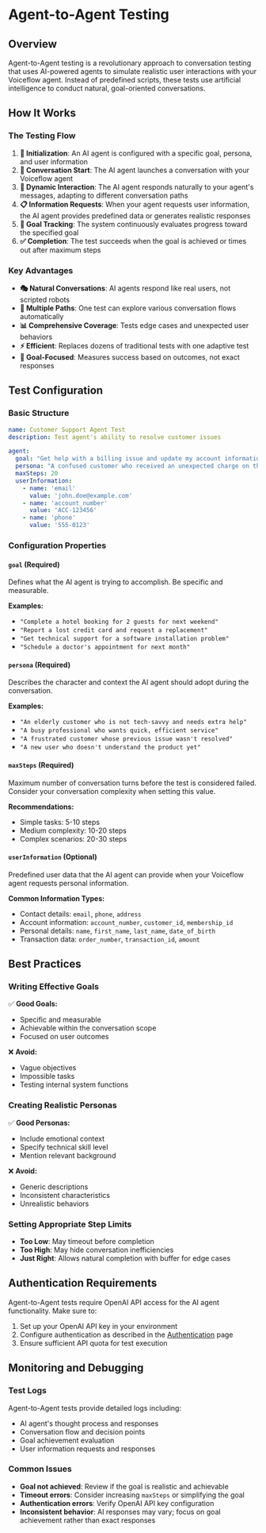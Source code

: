 # Agent-to-Agent Testing

## Overview

Agent-to-Agent testing is a revolutionary approach to conversation testing that uses AI-powered agents to simulate realistic user interactions with your Voiceflow agent. Instead of predefined scripts, these tests use artificial intelligence to conduct natural, goal-oriented conversations.

## How It Works

### The Testing Flow

1. **🚀 Initialization**: An AI agent is configured with a specific goal, persona, and user information
2. **💬 Conversation Start**: The AI agent launches a conversation with your Voiceflow agent
3. **🤖 Dynamic Interaction**: The AI agent responds naturally to your agent's messages, adapting to different conversation paths
4. **📋 Information Requests**: When your agent requests user information, the AI agent provides predefined data or generates realistic responses
5. **🎯 Goal Tracking**: The system continuously evaluates progress toward the specified goal
6. **✅ Completion**: The test succeeds when the goal is achieved or times out after maximum steps

### Key Advantages

- **🎭 Natural Conversations**: AI agents respond like real users, not scripted robots
- **🔄 Multiple Paths**: One test can explore various conversation flows automatically
- **📊 Comprehensive Coverage**: Tests edge cases and unexpected user behaviors
- **⚡ Efficient**: Replaces dozens of traditional tests with one adaptive test
- **🎯 Goal-Focused**: Measures success based on outcomes, not exact responses

## Test Configuration

### Basic Structure

```yaml
name: Customer Support Agent Test
description: Test agent's ability to resolve customer issues

agent:
  goal: "Get help with a billing issue and update my account information"
  persona: "A confused customer who received an unexpected charge on their account"
  maxSteps: 20
  userInformation:
    - name: 'email'
      value: 'john.doe@example.com'
    - name: 'account_number'
      value: 'ACC-123456'
    - name: 'phone'
      value: '555-0123'
```

### Configuration Properties

#### `goal` (Required)
Defines what the AI agent is trying to accomplish. Be specific and measurable.

**Examples:**

- `"Complete a hotel booking for 2 guests for next weekend"`
- `"Report a lost credit card and request a replacement"`
- `"Get technical support for a software installation problem"`
- `"Schedule a doctor's appointment for next month"`

#### `persona` (Required)
Describes the character and context the AI agent should adopt during the conversation.

**Examples:**

- `"An elderly customer who is not tech-savvy and needs extra help"`
- `"A busy professional who wants quick, efficient service"`
- `"A frustrated customer whose previous issue wasn't resolved"`
- `"A new user who doesn't understand the product yet"`

#### `maxSteps` (Required)
Maximum number of conversation turns before the test is considered failed. Consider your conversation complexity when setting this value.

**Recommendations:**

- Simple tasks: 5-10 steps
- Medium complexity: 10-20 steps
- Complex scenarios: 20-30 steps

#### `userInformation` (Optional)
Predefined user data that the AI agent can provide when your Voiceflow agent requests personal information.

**Common Information Types:**

- Contact details: `email`, `phone`, `address`
- Account information: `account_number`, `customer_id`, `membership_id`
- Personal details: `name`, `first_name`, `last_name`, `date_of_birth`
- Transaction data: `order_number`, `transaction_id`, `amount`

## Best Practices

### Writing Effective Goals

✅ **Good Goals:**

- Specific and measurable
- Achievable within the conversation scope
- Focused on user outcomes

❌ **Avoid:**

- Vague objectives
- Impossible tasks
- Testing internal system functions

### Creating Realistic Personas

✅ **Good Personas:**

- Include emotional context
- Specify technical skill level
- Mention relevant background

❌ **Avoid:**

- Generic descriptions
- Inconsistent characteristics
- Unrealistic behaviors

### Setting Appropriate Step Limits

- **Too Low**: May timeout before completion
- **Too High**: May hide conversation inefficiencies
- **Just Right**: Allows natural completion with buffer for edge cases

## Authentication Requirements

Agent-to-Agent tests require OpenAI API access for the AI agent functionality. Make sure to:

1. Set up your OpenAI API key in your environment
2. Configure authentication as described in the [Authentication](/overview/authentication) page
3. Ensure sufficient API quota for test execution

## Monitoring and Debugging

### Test Logs

Agent-to-Agent tests provide detailed logs including:

- AI agent's thought process and responses
- Conversation flow and decision points
- Goal achievement evaluation
- User information requests and responses

### Common Issues
- **Goal not achieved**: Review if the goal is realistic and achievable
- **Timeout errors**: Consider increasing `maxSteps` or simplifying the goal
- **Authentication errors**: Verify OpenAI API key configuration
- **Inconsistent behavior**: AI responses may vary; focus on goal achievement rather than exact responses

